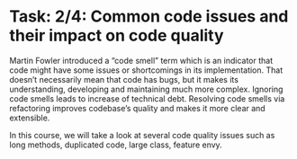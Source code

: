 # Task: 2/4: Common code issues and their impact on code quality

Martin Fowler introduced a “code smell” term which is an indicator that code might have some issues or shortcomings 
in its implementation. That doesn’t necessarily mean that code has bugs, but it makes its understanding, 
developing and maintaining much more complex. Ignoring code smells leads to increase of technical debt. 
Resolving code smells via refactoring improves codebase’s quality and makes it more clear and extensible.

In this course, we will take a look at several code quality issues such as long methods, duplicated code, 
large class, feature envy.
